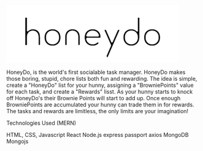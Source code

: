 <img src="app/Public/pics/logo.png" alt="HoneyDoLogo" />

HoneyDo, is the world's first socialable task manager. HoneyDo makes those boring, stupid, chore lists both fun and rewarding. The idea is simple, create a "HoneyDo" list for your hunny, assigning a "BrowniePoints" value for each task, and create a "Rewards" lisst. As your hunny starts to knock off HoneyDo's their Brownie Points will start to add up. Once enough BrowniePoints are accumulated your hunny can trade them in for rewards. The tasks and rewards are limitless, the only limits are your imagination!

Technologies Used (MERN)

  HTML, CSS, Javascript
  React
  Node.js
    express
    passport
    axios
  MongoDB
    Mongojs
